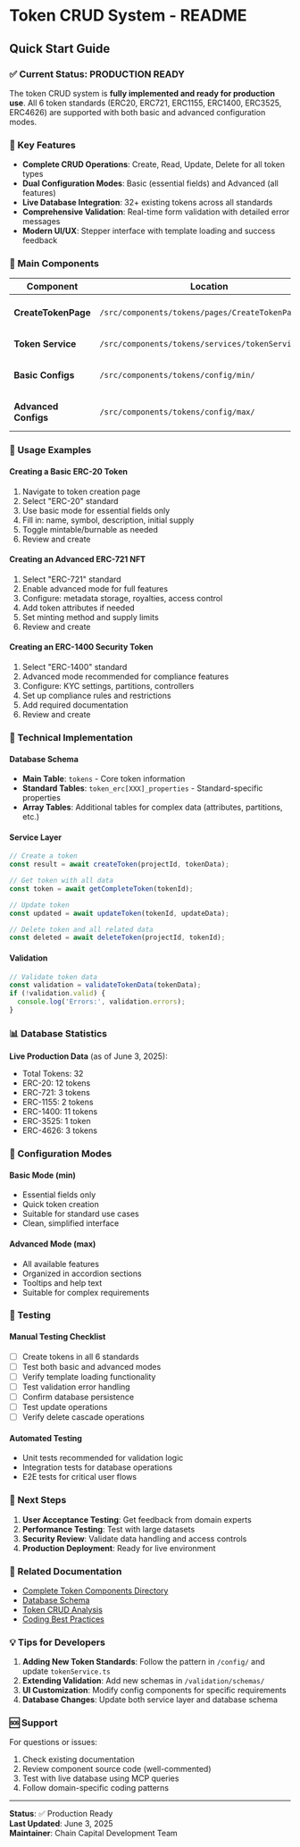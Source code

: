 # Token CRUD System - README

## Quick Start Guide

### ✅ Current Status: PRODUCTION READY

The token CRUD system is **fully implemented and ready for production use**. All 6 token standards (ERC20, ERC721, ERC1155, ERC1400, ERC3525, ERC4626) are supported with both basic and advanced configuration modes.

### 🚀 Key Features

- **Complete CRUD Operations**: Create, Read, Update, Delete for all token types
- **Dual Configuration Modes**: Basic (essential fields) and Advanced (all features)
- **Live Database Integration**: 32+ existing tokens across all standards
- **Comprehensive Validation**: Real-time form validation with detailed error messages
- **Modern UI/UX**: Stepper interface with template loading and success feedback

### 📂 Main Components

| Component | Location | Purpose |
|-----------|----------|---------|
| **CreateTokenPage** | `/src/components/tokens/pages/CreateTokenPage.tsx` | Main token creation interface |
| **Token Service** | `/src/components/tokens/services/tokenService.ts` | Database operations |
| **Basic Configs** | `/src/components/tokens/config/min/` | Simple configuration forms |
| **Advanced Configs** | `/src/components/tokens/config/max/` | Detailed configuration forms |

### 🎯 Usage Examples

#### Creating a Basic ERC-20 Token
1. Navigate to token creation page
2. Select "ERC-20" standard
3. Use basic mode for essential fields only
4. Fill in: name, symbol, description, initial supply
5. Toggle mintable/burnable as needed
6. Review and create

#### Creating an Advanced ERC-721 NFT
1. Select "ERC-721" standard
2. Enable advanced mode for full features
3. Configure: metadata storage, royalties, access control
4. Add token attributes if needed
5. Set minting method and supply limits
6. Review and create

#### Creating an ERC-1400 Security Token
1. Select "ERC-1400" standard
2. Advanced mode recommended for compliance features
3. Configure: KYC settings, partitions, controllers
4. Set up compliance rules and restrictions
5. Add required documentation
6. Review and create

### 🔧 Technical Implementation

#### Database Schema
- **Main Table**: `tokens` - Core token information
- **Standard Tables**: `token_erc[XXX]_properties` - Standard-specific properties
- **Array Tables**: Additional tables for complex data (attributes, partitions, etc.)

#### Service Layer
```typescript
// Create a token
const result = await createToken(projectId, tokenData);

// Get token with all data
const token = await getCompleteToken(tokenId);

// Update token
const updated = await updateToken(tokenId, updateData);

// Delete token and all related data
const deleted = await deleteToken(projectId, tokenId);
```

#### Validation
```typescript
// Validate token data
const validation = validateTokenData(tokenData);
if (!validation.valid) {
  console.log('Errors:', validation.errors);
}
```

### 📊 Database Statistics

**Live Production Data** (as of June 3, 2025):
- Total Tokens: 32
- ERC-20: 12 tokens
- ERC-721: 3 tokens  
- ERC-1155: 2 tokens
- ERC-1400: 11 tokens
- ERC-3525: 1 token
- ERC-4626: 3 tokens

### 🎨 Configuration Modes

#### Basic Mode (min)
- Essential fields only
- Quick token creation
- Suitable for standard use cases
- Clean, simplified interface

#### Advanced Mode (max)  
- All available features
- Organized in accordion sections
- Tooltips and help text
- Suitable for complex requirements

### 🧪 Testing

#### Manual Testing Checklist
- [ ] Create tokens in all 6 standards
- [ ] Test both basic and advanced modes
- [ ] Verify template loading functionality
- [ ] Test validation error handling
- [ ] Confirm database persistence
- [ ] Test update operations
- [ ] Verify delete cascade operations

#### Automated Testing
- Unit tests recommended for validation logic
- Integration tests for database operations
- E2E tests for critical user flows

### 🚀 Next Steps

1. **User Acceptance Testing**: Get feedback from domain experts
2. **Performance Testing**: Test with large datasets
3. **Security Review**: Validate data handling and access controls
4. **Production Deployment**: Ready for live environment

### 🔗 Related Documentation

- [Complete Token Components Directory](./Token%20Components%20Directory%20-%20Complete%20File%20Structu%20207de7d3365280ff9ff5ccf70cc25080.md)
- [Database Schema](../token_tables.sql)
- [Token CRUD Analysis](./TOKEN_CRUD_ANALYSIS.md)
- [Coding Best Practices](./coding-standards.md)

### 💡 Tips for Developers

1. **Adding New Token Standards**: Follow the pattern in `/config/` and update `tokenService.ts`
2. **Extending Validation**: Add new schemas in `/validation/schemas/`
3. **UI Customization**: Modify config components for specific requirements
4. **Database Changes**: Update both service layer and database schema

### 🆘 Support

For questions or issues:
1. Check existing documentation
2. Review component source code (well-commented)
3. Test with live database using MCP queries
4. Follow domain-specific coding patterns

---

**Status**: ✅ Production Ready  
**Last Updated**: June 3, 2025  
**Maintainer**: Chain Capital Development Team
